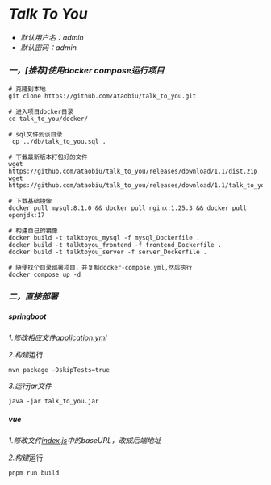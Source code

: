# *Talk To You*

-   *默认用户名：admin*
-   *默认密码：admin*

### *一，[推荐]使用docker compose运行项目*

```shell
# 克隆到本地
git clone https://github.com/ataobiu/talk_to_you.git

# 进入项目docker目录
cd talk_to_you/docker/

# sql文件到该目录
 cp ../db/talk_to_you.sql .
 
# 下载最新版本打包好的文件
wget https://github.com/ataobiu/talk_to_you/releases/download/1.1/dist.zip
wget https://github.com/ataobiu/talk_to_you/releases/download/1.1/talk_to_you.jar

# 下载基础镜像
docker pull mysql:8.1.0 && docker pull nginx:1.25.3 && docker pull openjdk:17

# 构建自己的镜像
docker build -t talktoyou_mysql -f mysql_Dockerfile .
docker build -t talktoyou_frontend -f frontend_Dockerfile .
docker build -t talktoyou_server -f server_Dockerfile .

# 随便找个目录部署项目，并复制docker-compose.yml,然后执行
docker compose up -d
```

### *二，直接部署*

##### *springboot*

*1.修改相应文件[application.yml](server/src/main/resources/application.yml)*

*2.构建*运行

```shell
mvn package -DskipTests=true
```

*3.运行jar文件*

```
java -jar talk_to_you.jar
```

##### *vue*

*1.修改文件[index.js](web/src/request/index.ts)中的baseURL，改成后端地址*

*2.构建*运行

```shell
pnpm run build
```

